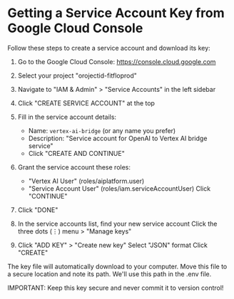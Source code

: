 # Getting a Service Account Key from Google Cloud Console

Follow these steps to create a service account and download its key:

1. Go to the Google Cloud Console: https://console.cloud.google.com

2. Select your project "orojectid-fitfloprod"

3. Navigate to "IAM & Admin" > "Service Accounts" in the left sidebar

4. Click "CREATE SERVICE ACCOUNT" at the top

5. Fill in the service account details:
   - Name: `vertex-ai-bridge` (or any name you prefer)
   - Description: "Service account for OpenAI to Vertex AI bridge service"
   - Click "CREATE AND CONTINUE"

6. Grant the service account these roles:
   - "Vertex AI User" (roles/aiplatform.user)
   - "Service Account User" (roles/iam.serviceAccountUser)
   Click "CONTINUE"

7. Click "DONE"

8. In the service accounts list, find your new service account
   Click the three dots (⋮) menu > "Manage keys"

9. Click "ADD KEY" > "Create new key"
   Select "JSON" format
   Click "CREATE"

The key file will automatically download to your computer. Move this file to a secure location and note its path. We'll use this path in the .env file.

IMPORTANT: Keep this key secure and never commit it to version control!
